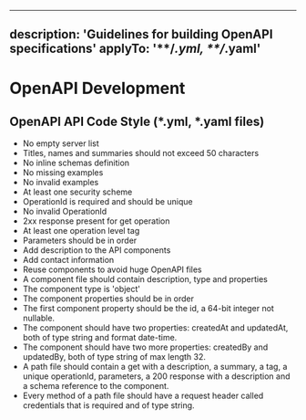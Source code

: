 
---
description: 'Guidelines for building OpenAPI specifications'
applyTo: '**/*.yml, **/*.yaml'
---

# OpenAPI  Development

## OpenAPI API Code Style (*.yml, *.yaml files)
- No empty server list
- Titles, names and summaries should not exceed 50 characters
- No inline schemas definition
- No missing examples
- No invalid examples
- At least one security scheme
- OperationId is required and should be unique
- No invalid OperationId
- 2xx response present for get operation
- At least one operation level tag
- Parameters should be in order
- Add description to the API components
- Add contact information
- Reuse components to avoid huge OpenAPI files
- A component file should contain description, type and properties
- The component type is 'object'
- The component properties should be in order
- The first component property should be the id, a 64-bit integer not nullable.
- The component should have two properties: createdAt and updatedAt, both of type string and format date-time.
- The component should have two more properties: createdBy and updatedBy, both of type string of max length 32.
- A path file should contain a get with a description, a summary, a tag, a unique operationId, parameters, a 200 response with a description and a schema reference to the component.
- Every method of a path file should have a request header called credentials that is required and of type string.